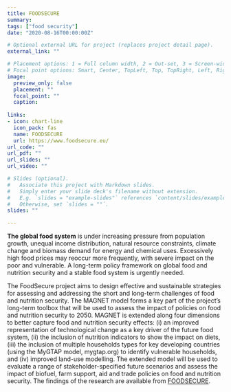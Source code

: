 ```yaml
---
title: FOODSECURE
summary: 
tags: ["food security"]
date: "2020-08-16T00:00:00Z"

# Optional external URL for project (replaces project detail page).
external_link: ""

# Placement options: 1 = Full column width, 2 = Out-set, 3 = Screen-width
# Focal point options: Smart, Center, TopLeft, Top, TopRight, Left, Right, BottomLeft, Bottom, BottomRight
image:
  preview_only: false
  placement: ""
  focal_point: ""
  caption: 
  
links:
- icon: chart-line
  icon_pack: fas
  name: FOODSECURE
  url: https://www.foodsecure.eu/
url_code: ""
url_pdf: ""
url_slides: ""
url_video: ""

# Slides (optional).
#   Associate this project with Markdown slides.
#   Simply enter your slide deck's filename without extension.
#   E.g. `slides = "example-slides"` references `content/slides/example-slides.md`.
#   Otherwise, set `slides = ""`.
slides: ""

---
```


__The global food system__ is under increasing pressure from population growth, unequal income distribution, natural resource constraints, climate change and biomass demand for energy and chemical uses. Excessively high food prices may reoccur more frequently, with severe impact on the poor and vulnerable. A long-term policy framework on global food and nutrition security and a stable food system is urgently needed.

The FoodSecure project aims to design effective and sustainable strategies for assessing and addressing the short and long-term challenges of food and nutrition security. The MAGNET model forms a key part of the project’s long-term toolbox that will be used to assess the impact of policies on food and nutrition security to 2050. MAGNET is extended along four dimensions to better capture food and nutrition security effects: (i) an improved representation of technological change as a key driver of the future food system, (ii) the inclusion of nutrition indicators to show the impact on diets, (iii) the inclusion of multiple households types for key developing countries (using the MyGTAP model, mygtap.org) to identify vulnerable households, and (iv) improved land-use modelling. The extended model will be used to evaluate a range of stakeholder-specified future scenarios and assess the impact of biofuel, farm support, aid and trade policies on food and nutrition security. The findings of the research are available from [FOODSECURE](www.foodsecure.eu).
